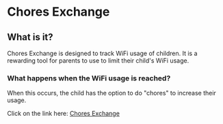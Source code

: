 # Chores Exchange

## What is it?
Chores Exchange is designed to track WiFi usage of children. 
It is a rewarding tool for parents to use to limit their child's WiFi usage.


### What happens when the WiFi usage is reached?
When this occurs, the child has the option to do "chores" to increase their usage. 


Click on the link here: [Chores Exchange](https://alannanoguchi.github.io/Chores_Exchange/)
